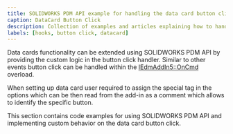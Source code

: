 ```yaml
---
title: SOLIDWORKS PDM API example for handling the data card button click
caption: DataCard Button Click
description: Collection of examples and articles explaining how to handle the button click on data card using SOLIDWORKS PDM Professional API
labels: [hooks, button click, datacard]
---
```

Data cards functionality can be extended using SOLIDWORKS PDM API by providing the custom logic in the button click handler. Similar to other events button click can be handled within the [IEdmAddIn5::OnCmd](https://help.solidworks.com/2018/english/api/epdmapi/epdm.interop.epdm~epdm.interop.epdm.iedmaddin5~oncmd.html) overload.

When setting up data card user required to assign the special tag in the options which can be then read from the add-in as a comment which allows to identify the specific button.

This section contains code examples for using SOLIDWORKS PDM API and implementing custom behavior on the data card button click.